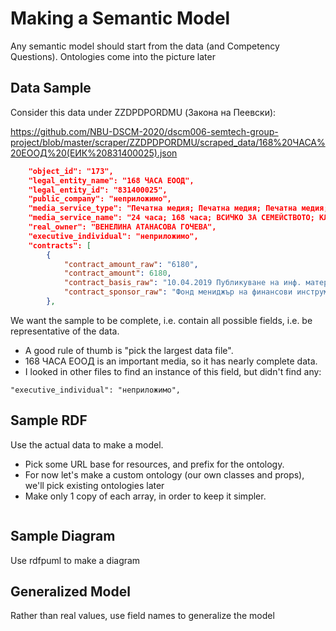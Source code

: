 # Making a Semantic Model

Any semantic model should start from the  data (and Competency Questions).
Ontologies come into the picture later

## Data Sample

Consider this data under ZZDPDPORDMU (Закона на Пеевски):

<https://github.com/NBU-DSCM-2020/dscm006-semtech-group-project/blob/master/scraper/ZZDPDPORDMU/scraped_data/168%20ЧАСА%20ЕООД%20(ЕИК%20831400025).json>

```json
    "object_id": "173",
    "legal_entity_name": "168 ЧАСА ЕООД",
    "legal_entity_id": "831400025",
    "public_company": "неприложимо",
    "media_service_type": "Печатна медия; Печатна медия; Печатна медия; Печатна медия; Печатна медия; Печатна медия; Печатна медия; Печатна медия; Печатна медия; Печатна медия; Онлайн новинарско издание; Онлайн новинарско издание; Онлайн новинарско издание; Онлайн новинарско издание; Онлайн новинарско издание; Онлайн новинарско издание; Онлайн новинарско издание; Онлайн новинарско издание; Онлайн новинарско издание; Онлайн новинарско издание; Онлайн новинарско издание; Печатна медия",
    "media_service_name": "24 часа; 168 часа; ВСИЧКО ЗА СЕМЕЙСТВОТО; КЛУБ 100; БЪЛГАРИЯ ДНЕС; ИДЕАЛЕН ДОМ; TREND; TREND AUTO; КОСМОС; РЕЦЕПТИ ЗА ЗДРАВЕ; 24chasa.bg; 168chasa.bg; bgdnes.bg; mila.bg; mama24.bg; 24zdrave.bg; hiclub.bg; dotbg.bg; 24plovdiv.bg; spomen.bg; mentrend.bg; Идеален дом Decor",
    "real_owner": "ВЕНЕЛИНА АТАНАСОВА ГОЧЕВА",
    "executive_individual": "неприложимо",
    "contracts": [
        {
            "contract_amount_raw": "6180",
            "contract_amount": 6180,
            "contract_basis_raw": "10.04.2019 Публикуване на инф. материали",
            "contract_sponsor_raw": "Фонд мениджър на финансови инструменти в България, ЕИК 203740812"
        },
```

We want the sample to be complete, i.e. contain all possible fields, i.e. be representative of the data.

- A good rule of thumb is "pick the largest data file".
- 168 ЧАСА ЕООД is an important media, so it has nearly complete data.
- I looked in other files to find an instance of this field, but didn't find any:

```
"executive_individual": "неприложимо",
```

## Sample RDF

Use the actual data to make a model.

- Pick some URL base for resources, and prefix for the ontology.
- For now let's make a custom ontology (our own classes and props), we'll pick existing ontologies later
- Make only 1 copy of each array, in order to keep it simpler.

```ttl

```

## Sample Diagram

Use rdfpuml to make a diagram

## Generalized Model

Rather than real values, use field names to generalize the model
